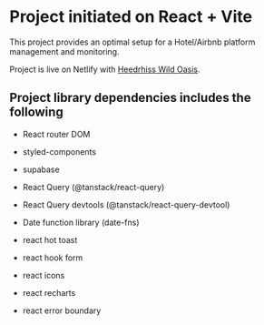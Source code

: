 # Project initiated on React + Vite

This project provides an optimal setup for a Hotel/Airbnb platform management and monitoring.

Project is live on Netlify with [Heedrhiss Wild Oasis](https://heedrhiss-wild-oasis.netlify.app/).

## Project library dependencies includes the following

- React router DOM

- styled-components

- supabase

- React Query (@tanstack/react-query)

- React Query devtools (@tanstack/react-query-devtool)

- Date function library (date-fns)

- react hot toast

- react hook form

- react icons

- react recharts

- react error boundary
